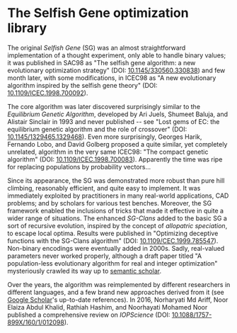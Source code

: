 The Selfish Gene optimization library
=====================================

The original *Selfish Gene* (SG) was an almost straightforward implementation of a thought experiment, only able to handle binary values; it was published in SAC98 as "The selfish gene algorithm: a new evolutionary optimization strategy" (DOI: [10.1145/330560.330838](http://doi.org/10.1145/330560.330838)) and few month later, with some modifications, in ICEC98 as "A new evolutionary algorithm inspired by the selfish gene theory" (DOI: [10.1109/ICEC.1998.700092](http://doi.org/10.1109/ICEC.1998.700092)).  

The core algorithm was later discovered surprisingly similar to the *Equilibrium Genetic Algorithm*, developed by Ari Juels, Shumeet Baluja, and Alistair Sinclair in 1993 and never published -- see "Lost gems of EC: the equilibrium genetic algorithm and the role of crossover" (DOI: [10.1145/1329465.1329468](http://doi.org/10.1145/1329465.1329468)). Even more surprisingly, Georges Harik, Fernando Lobo, and David Golberg proposed a quite similar, yet completely unrelated, algorithm in the very same ICEC98: "The compact genetic algorithm" (DOI: [10.1109/ICEC.1998.700083](http://doi.org/10.1109/ICEC.1998.700083)). Apparently the time was ripe for replacing populations by probability vectors...

Since its appearance, the SG was demonstrated more robust than pure hill climbing, reasonably efficient, and quite easy to implement. It was immediately exploited by practitioners in many real-world applications, CAD problems; and by scholars for various test benches. Moreover, the SG framework enabled the inclusions of tricks that made it effective in quite a wider range of situations. The enhanced *SG-Clans* added to the basic SG a sort of recursive evolution, inspired by the concept of *allopatric speciation*, to escape local optima. Results were published in "Optimizing deceptive functions with the SG-Clans algorithm" (DOI: [10.1109/CEC.1999.785547](http://doi.org/10.1109/CEC.1999.785547)). Non-binary encodings were eventually added in 2000s. Sadly, real-valued parameters never worked properly, although a draft paper titled "A population-less evolutionary algorithm for real and integer optimization" mysteriously crawled its way up to [semantic scholar](https://www.semanticscholar.org/paper/A-Population-Less-Evolutionary-Algorithm-for-Real-Sanchez-Schillaci/6d4025e700d67888ab18ff1e358d15b60bb7167a).

Over the years, the algorithm was reimplemented by different researchers in different languages, and a few brand new approaches derived from it (see [Google Scholar](https://goo.gl/Baw9I8)'s up-to-date references). In 2016, Norharyati Md Ariff, Noor Elaiza Abdul Khalid, Rathiah Hashim, and Noorhayati Mohamed Noor published a comprehensive review on *IOPScience* (DOI: [10.1088/1757-899X/160/1/012098](http://iopscience.iop.org/article/10.1088/1757-899X/160/1/012098/meta)). 
